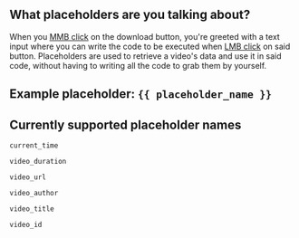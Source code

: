 ## What placeholders are you talking about?

When you [MMB click](https://www.minitool.com/images/uploads/news/2019/03/use-mouse-middle-click-button-windows/use-mouse-middle-click-button-windows-thumbnail.jpg) on the download button, you're greeted with a text input where you can write the code to be executed when [LMB click](https://freesvg.org/img/1543784094.png) on said button. Placeholders are used to retrieve a video's data and use it in said code, without having to writing all the code to grab them by yourself.

## Example placeholder: `{{ placeholder_name }}`

## Currently supported placeholder names

```
current_time
```

```
video_duration
```

```
video_url
```

```
video_author
```

```
video_title
```

```
video_id
```
